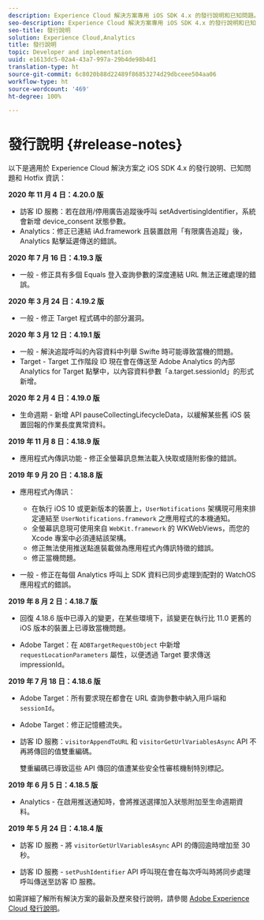 ```yaml
---
description: Experience Cloud 解決方案專用 iOS SDK 4.x 的發行說明和已知問題。
seo-description: Experience Cloud 解決方案專用 iOS SDK 4.x 的發行說明和已知問題。
seo-title: 發行說明
solution: Experience Cloud,Analytics
title: 發行說明
topic: Developer and implementation
uuid: e1613dc5-02a4-43a7-997a-29b4de98b4d1
translation-type: ht
source-git-commit: 6c8020b88d22489f86853274d29dbceee504aa06
workflow-type: ht
source-wordcount: '469'
ht-degree: 100%

---
```



# 發行說明 {#release-notes}

以下是適用於 Experience Cloud 解決方案之 iOS SDK 4.x 的發行說明、已知問題和 Hotfix 資訊：

**2020 年 11 月 4 日：4.20.0 版**

* 訪客 ID 服務：若在啟用/停用廣告追蹤後呼叫 setAdvertisingIdentifier，系統會新增 device_consent 狀態參數。
* Analytics：修正已連結 iAd.framework 且裝置啟用「有限廣告追蹤」後，Analytics 點擊延遲傳送的錯誤。

**2020 年 7 月 16 日：4.19.3 版**

* 一般 - 修正具有多個 Equals 登入查詢參數的深度連結 URL 無法正確處理的錯誤。

**2020 年 3 月 24 日：4.19.2 版**

* 一般 - 修正 Target 程式碼中的部分漏洞。

**2020 年 3 月 12 日：4.19.1 版**

* 一般 - 解決追蹤呼叫的內容資料中列舉 Swifte 時可能導致當機的問題。
* Target - Target 工作階段 ID 現在會在傳送至 Adobe Analytics 的內部 Analytics for Target 點擊中，以內容資料參數「a.target.sessionId」的形式新增。

**2020 年 2 月 4 日：4.19.0 版**

* 生命週期 -  新增 API pauseCollectingLifecycleData，以緩解某些舊 iOS 裝置回報的作業長度異常資料。

**2019 年 11 月 8 日：4.18.9 版**

* 應用程式內傳訊功能 -  修正全螢幕訊息無法載入快取或隨附影像的錯誤。

**2019 年 9 月 20 日：4.18.8 版**

* 應用程式內傳訊：

   * 在執行 iOS 10 或更新版本的裝置上，`UserNotifications` 架構現可用來排定連結至 `UserNotifications.framework` 之應用程式的本機通知。
   * 全螢幕訊息現可使用來自 `WebKit.framework` 的 WKWebViews，而您的 Xcode 專案中必須連結該架構。
   * 修正無法使用推送點進裝載做為應用程式內傳訊特徵的錯誤。
   * 修正當機問題。

* 一般 - 修正在每個 Analytics 呼叫上 SDK 資料已同步處理到配對的 WatchOS 應用程式的錯誤。

**2019 年 8 月 2 日：4.18.7 版**

* 回復 4.18.6 版中已導入的變更，在某些環境下，該變更在執行比 11.0 更舊的 iOS 版本的裝置上已導致當機問題。

* Adobe Target：在 `ADBTargetRequestObject` 中新增 `requestLocationParameters` 屬性，以便透過 Target 要求傳送 impressionId。

**2019 年 7 月 18 日：4.18.6 版**

* Adobe Target：所有要求現在都會在 URL 查詢參數中納入用戶端和 `sessionId`。
* Adobe Target：修正記憶體流失。
* 訪客 ID 服務：`visitorAppendToURL` 和 `visitorGetUrlVariablesAsync` API 不再將傳回的值雙重編碼。

   雙重編碼已導致這些 API 傳回的值遭某些安全性審核機制特別標記。

**2019 年 6 月 5 日：4.18.5 版**

* Analytics - 在啟用推送通知時，會將推送選擇加入狀態附加至生命週期資料。

**2019 年 5 月 24 日：4.18.4 版**

* 訪客 ID 服務 - 將 
   `visitorGetUrlVariablesAsync` API 的傳回逾時增加至 30 秒。

* 訪客 ID 服務 - `setPushIdentifier` API 呼叫現在會在每次呼叫時將同步處理呼叫傳送至訪客 ID 服務。

如需詳細了解所有解決方案的最新及歷來發行說明，請參閱 [Adobe Experience Cloud 發行說明](https://docs.adobe.com/content/help/zh-Hant/release-notes/experience-cloud/current.html)。
